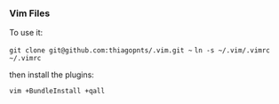 ### Vim Files

To use it:

`git clone git@github.com:thiagopnts/.vim.git ~`
`ln -s ~/.vim/.vimrc ~/.vimrc`

then install the plugins:

`vim +BundleInstall +qall`
